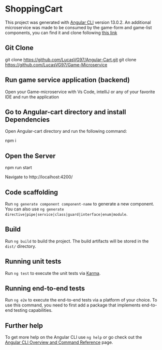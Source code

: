 # ShoppingCart

This project was generated with [Angular CLI](https://github.com/angular/angular-cli) version 13.0.2.
An additional microservice was made to be consumed by the game-form and game-list components, you can find it and clone following [this link](https://github.com/LucasVG97/Game-Microservice)

## Git Clone

git clone https://github.com/LucasVG97/Angular-Cart.git
git clone https://github.com/LucasVG97/Game-Microservice

## Run game service application (backend)

Open your Game-microservice with Vs Code, intelliJ or any of your favorite IDE and run the application

## Go to Angular-cart directory and install Dependencies

Open Angular-cart directory and run the following command:

npm i

## Open the Server

npm run start

Navigate to http://localhost:4200/

## Code scaffolding

Run `ng generate component component-name` to generate a new component. You can also use `ng generate directive|pipe|service|class|guard|interface|enum|module`.

## Build

Run `ng build` to build the project. The build artifacts will be stored in the `dist/` directory.

## Running unit tests

Run `ng test` to execute the unit tests via [Karma](https://karma-runner.github.io).

## Running end-to-end tests

Run `ng e2e` to execute the end-to-end tests via a platform of your choice. To use this command, you need to first add a package that implements end-to-end testing capabilities.

## Further help

To get more help on the Angular CLI use `ng help` or go check out the [Angular CLI Overview and Command Reference](https://angular.io/cli) page.
